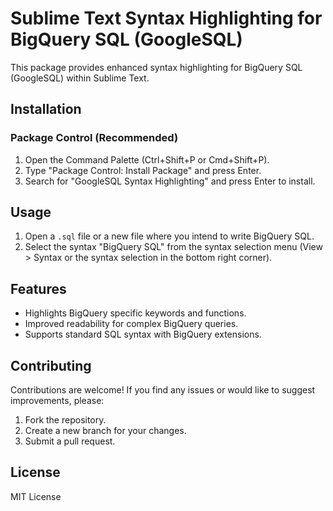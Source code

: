 # Sublime Text Syntax Highlighting for BigQuery SQL (GoogleSQL)

This package provides enhanced syntax highlighting for BigQuery SQL (GoogleSQL) within Sublime Text.

## Installation

### Package Control (Recommended)

1.  Open the Command Palette (Ctrl+Shift+P or Cmd+Shift+P).
2.  Type "Package Control: Install Package" and press Enter.
3.  Search for "GoogleSQL Syntax Highlighting" and press Enter to install.

## Usage

1.  Open a `.sql` file or a new file where you intend to write BigQuery SQL.
2.  Select the syntax "BigQuery SQL" from the syntax selection menu (View > Syntax or the syntax selection in the bottom right corner).

## Features

- Highlights BigQuery specific keywords and functions.
- Improved readability for complex BigQuery queries.
- Supports standard SQL syntax with BigQuery extensions.

## Contributing

Contributions are welcome! If you find any issues or would like to suggest improvements, please:

1.  Fork the repository.
2.  Create a new branch for your changes.
3.  Submit a pull request.

## License

MIT License
